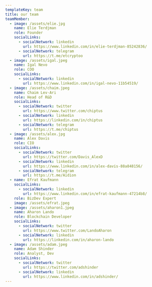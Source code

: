 ```yaml
---
templateKey: team
title: our team
teamMember:
  - image: /assets/elie.jpg
    name: Elie Terdjman
    role: Founder
    socialLinks:
      - socialNetwork: linkedin
        url: https://www.linkedin.com/in/elie-terdjman-85242836/
      - socialNetwork: telegram
        url: https://t.me/etcryptoo
  - image: /assets/igal.jpeg
    name: Igal Nevo
    role: COO
    socialLinks:
      - socialNetwork: linkedin
        url: https://www.linkedin.com/in/igal-nevo-11b54519/
  - image: /assets/chaim.jpeg
    name: Chaim Lev-Ari
    role: Head of R&D
    socialLinks:
      - socialNetwork: twitter
        url: https://www.twitter.com/chiptus
      - socialNetwork: linkedin
        url: https://linkedin.com/in/chiptus
      - socialNetwork: telegram
        url: https://t.me/chiptus
  - image: /assets/alex.jpg
    name: Alex Davis
    role: CIO
    socialLinks:
      - socialNetwork: twitter
        url: https://twitter.com/Davis_AlexD
      - socialNetwork: linkedin
        url: https://www.linkedin.com/in/alex-davis-88a848156/
      - socialNetwork: telegram
        url: https://t.me/Aidion
  - name: Efrat Kaufmann
    socialLinks:
      - socialNetwork: linkedin
        url: https://www.linkedin.com/in/efrat-kaufmann-47214b8/
    role: BizDev Expert
    image: /assets/efrat.jpeg
  - image: /assets/aharon1.jpeg
    name: Aharon Lando
    role: Blockchain Developer
    socialLinks:
      - socialNetwork: twitter
        url: https://www.twitter.com/LandoAharon
      - socialNetwork: linkedin
        url: https://linkedin.com/in/aharon-lando
  - image: /assets/adam.jpeg
    name: Adam Shinder
    role: Analyst, Dev
    socialLinks:
      - socialNetwork: twitter
        url: https://twitter.com/adshinder
      - socialNetwork: linkedin
        url: https://www.linkedin.com/in/adshinder/
---
```

